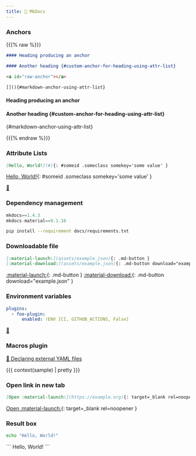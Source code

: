 ```yaml
---
title: 📖 MkDocs
---
```


### Anchors

{{{% raw %}}}

```md
#### Heading producing an anchor

#### Another heading {#custom-anchor-for-heading-using-attr-list}

<a id="raw-anchor"></a>

[](){#markdown-anchor-using-attr-list}
```
<div class="result" markdown>

#### Heading producing an anchor

#### Another heading {#custom-anchor-for-heading-using-attr-list}

<a id="raw-anchor"></a>

[](){#markdown-anchor-using-attr-list}

</div>

{{{% endraw %}}}

### Attribute Lists

```md
[Hello, World!](#){: #someid .someclass somekey='some value' }
```
<div class="result" markdown>

[Hello, World!](#){: #someid .someclass somekey='some value' }

</div>

[🔗](https://python-markdown.github.io/extensions/attr_list)

### Dependency management

```python title="docs/requirements.txt"
mkdocs==1.4.3
mkdocs-material==9.1.16
```

```bash
pip install --requirement docs/requirements.txt
```

### Downloadable file

```md
[:material-launch:](assets/example.json){: .md-button }
[:material-download:](assets/example.json){: .md-button download="example.json" }
```
<div class="result" markdown>

[:material-launch:](assets/example.json){: .md-button }
[:material-download:](assets/example.json){: .md-button download="example.json" }

</div>

### Environment variables

```yaml title="mkdocs.yml"
plugins:
  - foo-plugin:
      enabled: !ENV [CI, GITHUB_ACTIONS, False]
```

[🔗](https://www.mkdocs.org/user-guide/configuration/#environment-variables)

### Macros plugin

[🔗 Declaring external YAML files](https://mkdocs-macros-plugin.readthedocs.io/en/latest/advanced/#declaring-external-yaml-files)

{{{ context(sample) | pretty }}}

### Open link in new tab

```md
[Open :material-launch:](https://example.org){: target=_blank rel=noopener }
```
<div class="result" markdown>

[Open :material-launch:](https://example.org){: target=_blank rel=noopener }

</div>

### Result box

```bash title="Say hello!"
echo "Hello, World!"
```
<div class="result" markdown>
```
Hello, World!
```
</div>
